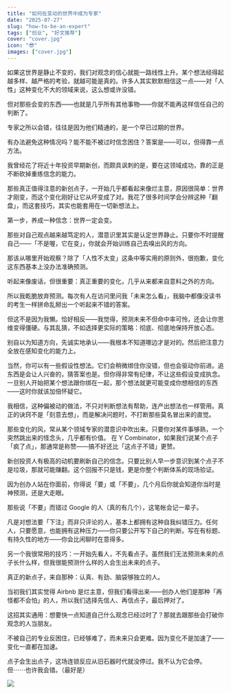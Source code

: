 ```yaml
---
title: "如何在变动的世界中成为专家"
date: "2025-07-27"
slug: "how-to-be-an-expert"
tags: ["创业", "好文推荐"]
cover: "cover.jpg"
icon: "😎"
images: ["cover.jpg"]
---
```

如果这世界是静止不变的，我们对观念的信心就能一路线性上升。某个想法经得起越多样、越严格的考验，就越可能是真的。许多人其实默默相信这一点——对「人性」这种变化不大的领域来说，这么想或许没错。



但对那些会变的东西——也就是几乎所有其他事物——你就不能再这样信任自己的判断了。



专家之所以会错，往往是因为他们精通的，是一个早已过期的世界。



有办法避免这种情况吗？能不能不被过时信念困住？答案是——可以，但得靠一点方法。



我曾经花了将近十年投资早期新创，而颇具讽刺的是，要在这领域成功，靠的正是不断砍掉重练信念的能力。



那些真正值得注意的新创点子，一开始几乎都看起来像烂主意，原因很简单：世界才刚变，而这个变化刚好让它从坏变成了对。我花了很多时间学会分辨这种「翻盘」，而这套技巧，其实也能套用在一切新想法上。



第一步，养成一种信念：世界一定会变。



那些对自己观点越来越笃定的人，潜意识里其实是认定世界静止。只要你不时提醒自己——「不是喔，它在变」，你就会开始训练自己去嗅出风的方向。



那该从哪里开始观察？除了「人性不太变」这条中等实用的原则外，很抱歉，变化这东西基本上没办法准确预测。



听起来像废话，但很重要：真正重要的变化，几乎从来都来自意料之外的方向。



所以我乾脆放弃预测。每次有人在访问里问我「未来怎么看」，我脑中都像没读书的考生一样拼命乱掰出一个听起来不错的答案。



但这不是因为我懒。恰好相反——我觉得，预测未来不但命中率可怜，还会让你思维变得僵硬。与其乱猜，不如选择更实际的策略：彻底、彻底地保持开放心态。



别自以为知道方向，先诚实地承认——我根本不知道哪边才是对的。然后把注意力全放在感知变化的能力上。



当然，你可以有一些假设性想法。它们会稍微绑住你没错，但也会驱动你前进。追东西是会让人兴奋的，猜答案也是。但你得非常有纪律，不让这些假设变成执念。
一旦别人开始把某个想法跟你绑在一起，那个想法就更可能变成你想相信的东西——这时你就该加倍怀疑它。



我相信，这种偏被动的做法，不只对判断想法有帮助，连产出想法也一样管用。真正的诀窍不是「刻意去想」，而是解决问题时，不打断那些莫名冒出来的直觉。



那些变化的风，常从某个领域专家的潜意识中吹出来。只要你对某件事够熟，一个突然跳出来的怪念头，几乎都有价值。
在 Y Combinator，如果我们说某个点子「疯了点」，那通常是称赞——搞不好还比「这点子不错」更赞。



新创投资人有极高的动机要刷新自己的信念。只要比别人早一步意识到某个点子不是垃圾，那就可能赚翻。这个回报不只是钱，更是你整个判断体系的现场验证。



因为创办人站在你面前，你得说「要」或「不要」，几个月后你就会知道你当时是神预测，还是大走眼。



那些说「不要」而错过 Google 的人（真的有几个），这笔帐会记一辈子。



凡是对想法要「下注」而非只评论的人，基本上都拥有这种自我纠错压力。任何人，只要愿意，也能拥有这种压力——你只要公开写下自己的判断。写在有标题、有持久性的地方——你会比闲聊时在意得多。



另一个我很常用的技巧：一开始先看人，不先看点子。虽然我们无法预测未来的点子长什么样，但我很能预测什么样的人会生出未来的点子。



真正的新点子，来自那种：认真、有劲、脑袋够独立的人。



当初我们其实觉得 Airbnb 是烂主意，但我们看得出来——创办人他们是那种「再怪都不会怕」的人，所以我们选择先信人、再信点子，最后押对了。



这招其实通用：想要快一点知道自己什么观念已经过时了？那就去跟那些会打破你观念的人当朋友。



不被自己的专业反困住，已经够难了，而未来只会更难。因为变化不是加速了——变化一直都在加速。



点子会生出点子，这场连锁反应从旧石器时代就没停过。我不认为它会停。
但⋯⋯也许我会错。（最好是）




![](https://prod-files-secure.s3.us-west-2.amazonaws.com/112d0858-5090-4d34-a606-b75eb8d65fd2/46476355-9cf3-4e99-9b7a-3531bc426380/1000202064.png?X-Amz-Algorithm=AWS4-HMAC-SHA256&X-Amz-Content-Sha256=UNSIGNED-PAYLOAD&X-Amz-Credential=ASIAZI2LB4662F3PL3FK%2F20250912%2Fus-west-2%2Fs3%2Faws4_request&X-Amz-Date=20250912T053213Z&X-Amz-Expires=3600&X-Amz-Security-Token=IQoJb3JpZ2luX2VjEK3%2F%2F%2F%2F%2F%2F%2F%2F%2F%2FwEaCXVzLXdlc3QtMiJHMEUCIAYUJYVb3irVt4Bbqx4KtcoODGBdWt0kTtflBYH%2Fjm%2B7AiEAhdScwwUJZPb%2FUHbS04TlqvbqjEWSfjiFfZQ2c4m%2Bx9Eq%2FwMIJRAAGgw2Mzc0MjMxODM4MDUiDETchmuj2%2Bt2mMdxKyrcA2L2juJr3yZSuDvd%2Bs5e1YzWOCOmss1m5t9vFkWKm3w2eQw4kvo8UmJb8QklPhmOYZWuSxz52HhzWhHX0qNNMmOov4nGS9z1w6L3wF1C6Ts%2BSRBNFznacviSgUUIi5Vw8teujZ9okH2WuX79tCyHihaez%2BIpDVijqs8dT09a18y8X%2FHMBHTqaFk8BSWvgcE4ppxizHxelx705f8z3arg5GyRBnfZX6Ch3%2F0cw%2Ff5XYtS2sQ%2BVtPvM%2BWtHLhAzeLj6JdTur3mD5iQ%2FkB5QJ4WZlp9Vp2bdgfgsM%2BF7rWwOD5fiAY28P0Nb66a%2FjGTn2Cvu52J4jLNH9DMxa7DYNCUkhh1Vv8vhZ5eHvTDA2Rt6oEyYMtv9rOjup65nzGPjDm%2BU8tz%2FgXukyQoi22yim5e37UAeELnOGg04gdW9JEgNF5M91kGwHNtOS%2F%2BTb1JjPxfV%2BA4OAFPNKaFdyDZ6ONciJFeKh9IlYOD2wrLqlcwrioeRS3tWvPUSmaPr0Dvpw1QhCeic%2Fy%2FEcDLJaDDrMAYYcFWlDbesTKOQYbgIVgsBrLjA8aZDKH5NlS8W3%2BXMyFW2sgh3RxzvES6OJ6IjkhefF9UdukKJcs8IgoM2axbRypEjFJ3ptpJ%2FPC9bkf2MPm%2FjsYGOqUBdn2SovCWHvCOa0ReUz8AMRRUzErZ0LAHPttr4gJIME3blwhK6w2%2F4PWSGBscxqjfOib9Avasad0wpy2beUctOSJ%2B9aIq9rpnT9PX1%2FyAK6scr%2FteuZTqIxTTDVZAbqIRCG8SnKa2vYjjy%2Bl8A567ls%2FdkLKcptnPKQ5KPiO4zR6rrTq2xYJbdqkbZLRadPWFiYlYkGHlxbmNnnAF7Ens2fsHadUw&X-Amz-Signature=27131df2d6c5bdbb26fa5544644467232d12f02afb3adee667c48c22b2f16707&X-Amz-SignedHeaders=host&x-amz-checksum-mode=ENABLED&x-id=GetObject)


